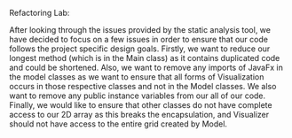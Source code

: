 Refactoring Lab:

After looking through the issues provided by the static analysis tool,
we have decided to focus on a few issues in order to ensure that our 
code follows the project specific design goals.
Firstly, we want to reduce our longest method (which is in the Main class)
as it contains duplicated code and could be shortened.
Also, we want to remove any imports of JavaFx in the model classes as
we want to ensure that all forms of Visualization occurs in those 
respective classes and not in the Model classes.
We also want to remove any public instance variables from our all of our code.
Finally, we would like to ensure that other classes do not have complete
access to our 2D array as this breaks the encapsulation, and Visualizer
should not have access to the entire grid created by Model.